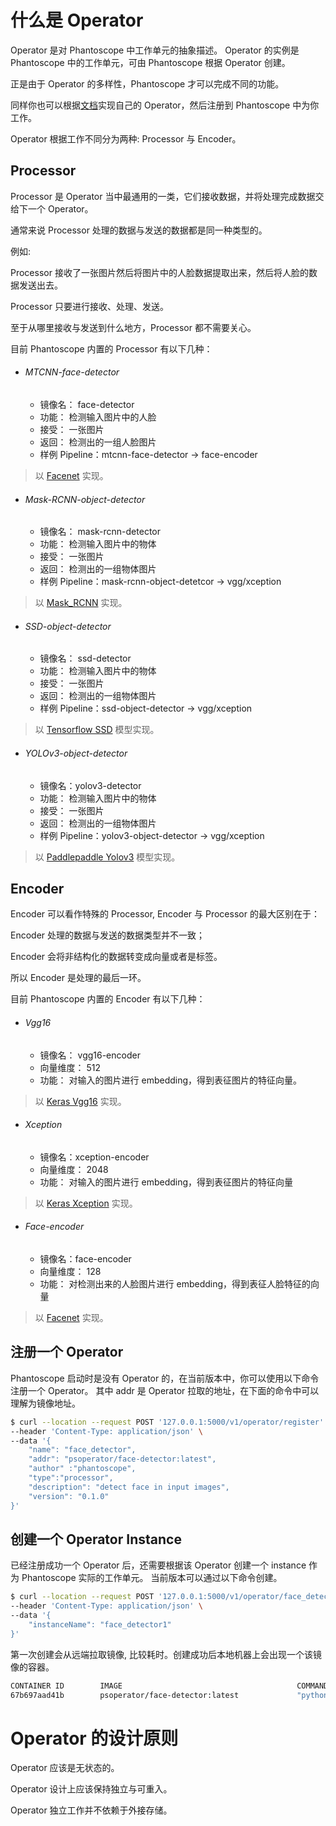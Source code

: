 # 什么是 Operator
Operator 是对 Phantoscope 中工作单元的抽象描述。
Operator 的实例是 Phantoscope 中的工作单元，可由 Phantoscope 根据 Operator 创建。

正是由于 Operator 的多样性，Phantoscope 才可以完成不同的功能。

同样你也可以根据[文档](../../../../operators/HowToAddAnOperator.md)实现自己的 Operator，然后注册到 Phantoscope 中为你工作。

Operator 根据工作不同分为两种: Processor 与 Encoder。

## Processor
Processor 是 Operator 当中最通用的一类，它们接收数据，并将处理完成数据交给下一个 Operator。

通常来说 Processor 处理的数据与发送的数据都是同一种类型的。

例如:

Processor 接收了一张图片然后将图片中的人脸数据提取出来，然后将人脸的数据发送出去。

Processor 只要进行接收、处理、发送。

至于从哪里接收与发送到什么地方，Processor 都不需要关心。

目前 Phantoscope 内置的 Processor 有以下几种：

- ###### MTCNN-face-detector
    - 镜像名： face-detector
    - 功能： 检测输入图片中的人脸
    - 接受： 一张图片
    - 返回： 检测出的一组人脸图片
    - 样例 Pipeline：mtcnn-face-detector -> face-encoder

> 以 [Facenet](https://github.com/davidsandberg/facenet.git) 实现。 

- ###### Mask-RCNN-object-detector
    - 镜像名： mask-rcnn-detector
    - 功能： 检测输入图片中的物体
    - 接受： 一张图片
    - 返回： 检测出的一组物体图片
    - 样例 Pipeline：mask-rcnn-object-detetcor -> vgg/xception

> 以 [Mask_RCNN](https://github.com/matterport/Mask_RCNN) 实现。

- ###### SSD-object-detector
    - 镜像名： ssd-detector
    - 功能： 检测输入图片中的物体
    - 接受： 一张图片
    - 返回： 检测出的一组物体图片
    - 样例 Pipeline：ssd-object-detector -> vgg/xception

> 以 [Tensorflow SSD](https://github.com/scanner-research/scannertools/blob/master/scannertools/scannertools/object_detection.py) 模型实现。

- ###### YOLOv3-object-detector
    - 镜像名：yolov3-detector
    - 功能： 检测输入图片中的物体
    - 接受： 一张图片
    - 返回： 检测出的一组物体图片
    - 样例 Pipeline：yolov3-object-detector -> vgg/xception

> 以 [Paddlepaddle Yolov3](https://github.com/PaddlePaddle/PaddleDetection) 模型实现。

## Encoder
Encoder 可以看作特殊的 Processor, Encoder 与 Processor 的最大区别在于：

Encoder 处理的数据与发送的数据类型并不一致；

Encoder 会将非结构化的数据转变成向量或者是标签。

所以 Encoder 是处理的最后一环。

目前 Phantoscope 内置的 Encoder 有以下几种：

- ###### Vgg16
    - 镜像名： vgg16-encoder
    - 向量维度： 512
    - 功能： 对输入的图片进行 embedding，得到表征图片的特征向量。

> 以 [Keras Vgg16](https://keras.io/zh/applications/) 实现。

- ###### Xception
    - 镜像名：xception-encoder
    - 向量维度： 2048
    - 功能： 对输入的图片进行 embedding，得到表征图片的特征向量

> 以 [Keras Xception](https://keras.io/zh/applications/) 实现。

- ###### Face-encoder
    - 镜像名：face-encoder
    - 向量维度： 128
    - 功能： 对检测出来的人脸图片进行 embedding，得到表征人脸特征的向量

> 以 [Facenet](https://github.com/davidsandberg/facenet.git) 实现。

## 注册一个 Operator
Phantoscope 启动时是没有 Operator 的，在当前版本中，你可以使用以下命令注册一个 Operator。
其中 addr 是 Operator 拉取的地址，在下面的命令中可以理解为镜像地址。
```bash
$ curl --location --request POST '127.0.0.1:5000/v1/operator/register' \
--header 'Content-Type: application/json' \
--data '{
    "name": "face_detector",
    "addr": "psoperator/face-detector:latest",
    "author" :"phantoscope",
    "type":"processor",
    "description": "detect face in input images",
    "version": "0.1.0"
}'
```

## 创建一个 Operator Instance
已经注册成功一个 Operator 后，还需要根据该 Operator 创建一个 instance 作为 Phantoscope 实际的工作单元。
当前版本可以通过以下命令创建。

```bash
$ curl --location --request POST '127.0.0.1:5000/v1/operator/face_detector/instances' \
--header 'Content-Type: application/json' \
--data '{
    "instanceName": "face_detector1" 
}'
```

第一次创建会从远端拉取镜像, 比较耗时。创建成功后本地机器上会出现一个该镜像的容器。
```bash
CONTAINER ID        IMAGE                                       COMMAND                  CREATED             STATUS              PORTS                                                NAMES
67b697aad41b        psoperator/face-detector:latest             "python3 server.py"      26 seconds ago      Up 25 seconds       51001/tcp, 0.0.0.0:32768->80/tcp                     phantoscope_face_detector_face_detector1
```

# Operator 的设计原则
Operator 应该是无状态的。 

Operator 设计上应该保持独立与可重入。

Operator 独立工作并不依赖于外接存储。
